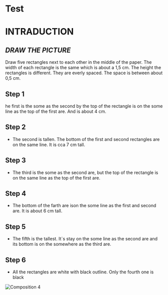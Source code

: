  # Test
 
 
 # INTRADUCTION
## _DRAW THE PICTURE_

Draw five rectangles next to each other in the middle of the paper.
The width of each rectangle is the same which is about a 1,5 cm.
The height the rectangles is different. They are everly spaced.
The space is between about 0,5 cm.

## Step 1
he first is the some as the second by the top of the rectangle is on the some line as the top of the first are. And is about 4 cm.
## Step 2
- The second is tallen. The bottom of the first and second rectangles are on the same line. It is cca 7 cm tall.
## Step 3
- The third is the some as the second are, but the top of the rectangle is on the same line as the top of the first are.
## Step 4
- The bottom of the farth are ison the some line as the first and second are. It is about 6 cm tall.
 ## Step 5
- The fifth is the tallest. It`s stay on the some line as the second are and its bottom is on the somewhere as the third are.

## Step 6
- All the rectangles are white with black outline. Only the fourth one is black

![Composition 4](https://jgagne.github.io/ajovt3-zs21-vskk/img/00-composition/04-comp.png)

